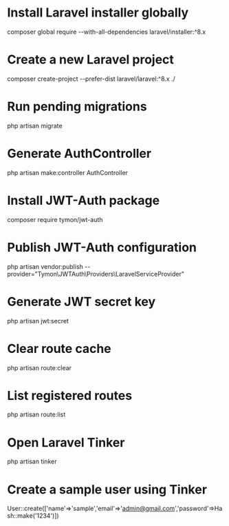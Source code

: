 # Install Laravel installer globally
composer global require --with-all-dependencies laravel/installer:^8.x

# Create a new Laravel project
composer create-project --prefer-dist laravel/laravel:^8.x ./

# Run pending migrations
php artisan migrate

# Generate AuthController
php artisan make:controller AuthController

# Install JWT-Auth package
composer require tymon/jwt-auth

# Publish JWT-Auth configuration
php artisan vendor:publish --provider="Tymon\JWTAuth\Providers\LaravelServiceProvider"

# Generate JWT secret key
php artisan jwt:secret

# Clear route cache
php artisan route:clear

# List registered routes
php artisan route:list

# Open Laravel Tinker
php artisan tinker

# Create a sample user using Tinker
User::create(['name'=>'sample','email'=>'admin@gmail.com','password'=>Hash::make('1234')])
